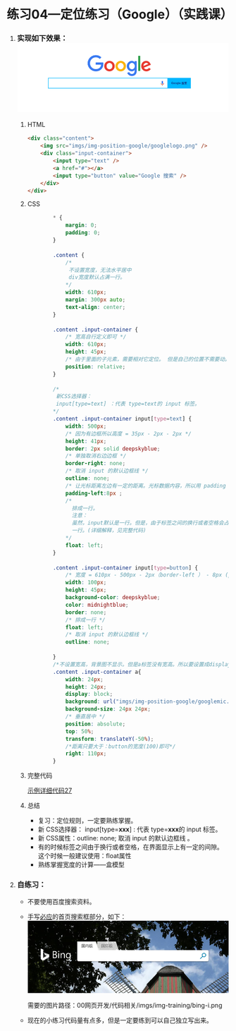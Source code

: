 # 练习04—定位练习（Google）（实践课）

1. ### 实现如下效果：![](代码相关/imgs/google-e.png)

   1. HTML

      ```html
      <div class="content">
          <img src="imgs/img-position-google/googlelogo.png" />
          <div class="input-container">
              <input type="text" />
              <a href="#"></a>
              <input type="button" value="Google 搜索" />
          </div>
      </div>
      ```

   2. CSS

      ```css
              * {
                  margin: 0;
                  padding: 0;
              }
      
              .content {
                  /*
                   不设置宽度，无法水平居中
                   div宽度默认占满一行。
                  */
                  width: 610px;
                  margin: 300px auto;
                  text-align: center;
              }
      
              .content .input-container {
                  /* 宽高自行定义即可 */
                  width: 610px;
                  height: 45px;
                  /* 由于里面的子元素，需要相对它定位。 但是自己的位置不需要动。所以设置为：relative */
                  position: relative;
              }
      
              /*
               新CSS选择器：
               input[type=text] ：代表 type=text的 input 标签。
              */
              .content .input-container input[type=text] {
                  width: 500px;
                  /* 因为有边框所以高度 = 35px - 2px - 2px */
                  height: 41px;
                  border: 2px solid deepskyblue;
                  /* 单独取消右边边框 */
                  border-right: none;
                  /* 取消 input 的默认边框线 */
                  outline: none;
                  /* 让光标距离左边有一定的距离。光标数据内容，所以用 padding */
                  padding-left:8px ;
                  /*
                    排成一行。
                    注意：
                    虽然，input默认是一行。但是，由于标签之间的换行或者空格会占用一点位置，宽度固定无法放到         
                    一行。(详细解释，见完整代码)
                  */
                  float: left;
              }
      
              .content .input-container input[type=button] {
                  /* 宽度 = 610px - 500px - 2px（border-left ） - 8px (padding-left)  */
                  width: 100px;
                  height: 45px;
                  background-color: deepskyblue;
                  color: midnightblue;
                  border: none;
                  /* 排成一行 */
                  float: left;
                  /* 取消 input 的默认边框线 */
                  outline: none;
      
              }
              /*不设置宽高，背景图不显示。但是a标签没有宽高。所以要设置成display: block;*/
              .content .input-container a{
                  width: 24px;
                  height: 24px;
                  display: block;
                  background: url("imgs/img-position-google/googlemic.png");
                  background-size: 24px 24px;
                  /* 垂直居中 */
                  position: absolute;
                  top: 50%;
                  transform: translateY(-50%);
                  /*距离只要大于：button的宽度(100)即可*/
                  right: 110px;
              }
      ```

   3. 完整代码

      [示例详细代码27](代码相关/demo27-position-training-gl.html)      

   4. 总结

      - 复习：定位规则，一定要熟练掌握。
      - 新 CSS选择器：  input[type=**xxx**] : 代表 type=**xxx**的 input 标签。
      - 新 CSS属性：outline: none; 取消 input 的默认边框线 。
      - 有的时候标签之间由于换行或者空格，在界面显示上有一定的间隙。这个时候一般建议使用：float属性
      - 熟练掌握宽度的计算——盒模型

2. ### 自练习：

   - 不要使用百度搜索资料。
   - 手写[必应](https://cn.bing.com/)的首页搜索框部分，如下：
      ![](代码相关/imgs/bing-e.png) 
      
      需要的图片路径：00网页开发/代码相关/imgs/img-training/bing-i.png

   - 现在的小练习代码量有点多，但是一定要练到可以自己独立写出来。